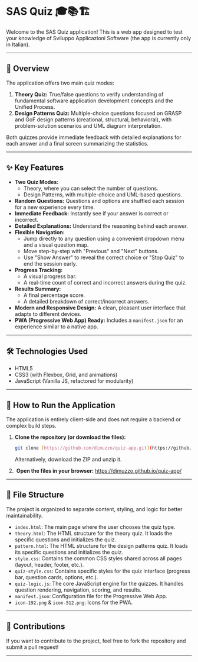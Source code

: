 # SAS Quiz 🎓📚🏗️

Welcome to the SAS Quiz application! This is a web app designed to test your knowledge of Sviluppo Applicazioni Software (the app is currently only in Italian).

---

## 🌟 Overview

The application offers two main quiz modes:

1.  **Theory Quiz:** True/false questions to verify understanding of fundamental software application development concepts and the Unified Process.
2.  **Design Patterns Quiz:** Multiple-choice questions focused on GRASP and GoF design patterns (creational, structural, behavioral), with problem-solution scenarios and UML diagram interpretation.

Both quizzes provide immediate feedback with detailed explanations for each answer and a final screen summarizing the statistics.

---

## ✨ Key Features

* **Two Quiz Modes:**
    * Theory, where you can select the number of questions.
    * Design Patterns, with multiple-choice and UML-based questions.
* **Random Questions:** Questions and options are shuffled each session for a new experience every time.
* **Immediate Feedback:** Instantly see if your answer is correct or incorrect.
* **Detailed Explanations:** Understand the reasoning behind each answer.
* **Flexible Navigation:**
    * Jump directly to any question using a convenient dropdown menu and a visual question map.
    * Move step-by-step with "Previous" and "Next" buttons.
    * Use "Show Answer" to reveal the correct choice or "Stop Quiz" to end the session early.
* **Progress Tracking:**
    * A visual progress bar.
    * A real-time count of correct and incorrect answers during the quiz.
* **Results Summary:**
    * A final percentage score.
    * A detailed breakdown of correct/incorrect answers.
* **Modern and Responsive Design:** A clean, pleasant user interface that adapts to different devices.
* **PWA (Progressive Web App) Ready:** Includes a `manifest.json` for an experience similar to a native app.

---

## 🛠️ Technologies Used

* HTML5
* CSS3 (with Flexbox, Grid, and animations)
* JavaScript (Vanilla JS, refactored for modularity)

---

## 🚀 How to Run the Application

The application is entirely client-side and does not require a backend or complex build steps.

1.  **Clone the repository (or download the files):**
    ```bash
    git clone [https://github.com/dimuzzo/quiz-app.git](https://github.com/dimuzzo/quiz-app.git)
    ```
    Alternatively, download the ZIP and unzip it.

2.  **Open the files in your browser:**
    https://dimuzzo.github.io/quiz-app/

---

## 📁 File Structure

The project is organized to separate content, styling, and logic for better maintainability.

* `index.html`: The main page where the user chooses the quiz type.
* `theory.html`: The HTML structure for the theory quiz. It loads the specific questions and initializes the quiz.
* `pattern.html`: The HTML structure for the design patterns quiz. It loads its specific questions and initializes the quiz.
* `style.css`: Contains the common CSS styles shared across all pages (layout, header, footer, etc.).
* `quiz-style.css`: Contains specific styles for the quiz interface (progress bar, question cards, options, etc.).
* `quiz-logic.js`: The core JavaScript engine for the quizzes. It handles question rendering, navigation, scoring, and results.
* `manifest.json`: Configuration file for the Progressive Web App.
* `icon-192.png` & `icon-512.png`: Icons for the PWA.

---

## 🙏 Contributions

If you want to contribute to the project, feel free to fork the repository and submit a pull request!

---

